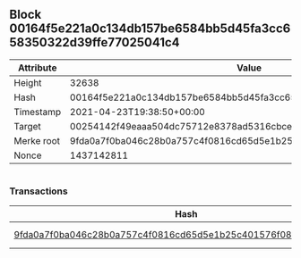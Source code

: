 ## Block 00164f5e221a0c134db157be6584bb5d45fa3cc658350322d39ffe77025041c4

Attribute | Value
--- | ---
Height | 32638
Hash | 00164f5e221a0c134db157be6584bb5d45fa3cc658350322d39ffe77025041c4
Timestamp | 2021-04-23T19:38:50+00:00
Target | 00254142f49eaaa504dc75712e8378ad5316cbcead634704b3734b6271167cc4
Merke root | 9fda0a7f0ba046c28b0a757c4f0816cd65d5e1b25c401576f082236cf93d7f3f
Nonce | 1437142811

```

```

### Transactions

Hash | Amount
--- | ---
[9fda0a7f0ba046c28b0a757c4f0816cd65d5e1b25c401576f082236cf93d7f3f](9fda0a7f0ba046c28b0a757c4f0816cd65d5e1b25c401576f082236cf93d7f3f.md) | 10.00000000 SKEPTI 
